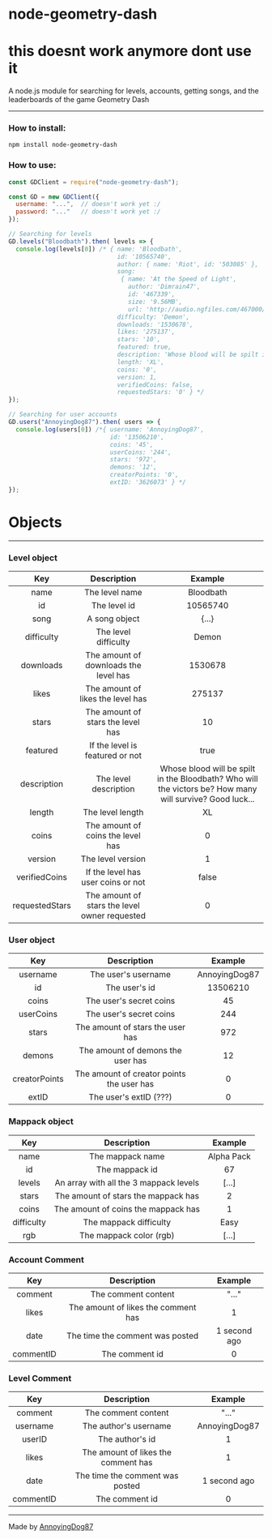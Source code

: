 # node-geometry-dash

# this doesnt work anymore dont use it

A node.js module for searching for levels, accounts, getting songs, and the leaderboards of the game Geometry Dash

---

### How to install:

```
npm install node-geometry-dash
```


### How to use:

```js
const GDClient = require("node-geometry-dash");

const GD = new GDClient({
  username: "...",  // doesn't work yet :/
  password: "..."   // doesn't work yet :/
});

// Searching for levels
GD.levels("Bloodbath").then( levels => {
  console.log(levels[0]) /* { name: 'Bloodbath',
                              id: '10565740',
                              author: { name: 'Riot', id: '503085' },
                              song:
                               { name: 'At the Speed of Light',
                                 author: 'Dimrain47',
                                 id: '467339',
                                 size: '9.56MB',
                                 url: 'http://audio.ngfiles.com/467000/467339_At_the_Speed_of_Light_FINA.mp3' },
                              difficulty: 'Demon',
                              downloads: '1530678',
                              likes: '275137',
                              stars: '10',
                              featured: true,
                              description: 'Whose blood will be spilt in the Bloodbath? Who will the victors be? How many will survive? Good luck...',
                              length: 'XL',
                              coins: '0',
                              version: 1,
                              verifiedCoins: false,
                              requestedStars: '0' } */
});

// Searching for user accounts
GD.users("AnnoyingDog87").then( users => {
  console.log(users[0]) /*{ username: 'AnnoyingDog87',
                            id: '13506210',
                            coins: '45',
                            userCoins: '244',
                            stars: '972',
                            demons: '12',
                            creatorPoints: '0',
                            extID: '3626073' } */
});
```


# Objects

---

### Level object


| Key | Description | Example |
| :---: | :---: | :---: |
| name | The level name | Bloodbath |
| id | The level id | 10565740 |
| song | A song object | {...} |
| difficulty | The level difficulty | Demon |
| downloads | The amount of downloads the level has | 1530678 |
| likes | The amount of likes the level has | 275137 |
| stars | The amount of stars the level has | 10 |
| featured | If the level is featured or not | true |
| description | The level description | Whose blood will be spilt in the Bloodbath? Who will the victors be? How many will survive? Good luck... |
| length | The level length | XL |
| coins | The amount of coins the level has | 0 |
| version | The level version | 1 |
| verifiedCoins | If the level has user coins or not | false |
| requestedStars | The amount of stars the level owner requested | 0 |


### User object


| Key | Description | Example |
| :---: | :---: | :---: |
| username | The user's username | AnnoyingDog87 |
| id | The user's id | 13506210 |
| coins | The user's secret coins | 45 |
| userCoins | The user's secret coins | 244 |
| stars | The amount of stars the user has | 972 |
| demons | The amount of demons the user has | 12 |
| creatorPoints | The amount of creator points the user has | 0 |
| extID | The user's extID (???) | 0 |


### Mappack object


| Key | Description | Example |
| :---: | :---: | :---: |
| name | The mappack name | Alpha Pack |
| id | The mappack id | 67 |
| levels | An array with all the 3 mappack levels | [...] |
| stars | The amount of stars the mappack has | 2 |
| coins | The amount of coins the mappack has | 1 |
| difficulty | The mappack difficulty | Easy |
| rgb | The mappack color (rgb) | [...] |


### Account Comment


| Key | Description | Example |
| :---: | :---: | :---: |
| comment | The comment content | "..." |
| likes | The amount of likes the comment has | 1 |
| date | The time the comment was posted | 1 second ago |
| commentID | The comment id | 0 |


### Level Comment


| Key | Description | Example |
| :---: | :---: | :---: |
| comment | The comment content | "..." |
| username | The author's username | AnnoyingDog87 |
| userID | The author's id | 1 |
| likes | The amount of likes the comment has | 1 |
| date | The time the comment was posted | 1 second ago |
| commentID | The comment id | 0 |



---

Made by [AnnoyingDog87](https://github.com/annoyingdog87/)
